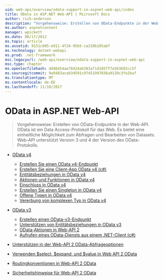 ```yaml
---
uid: web-api/overview/odata-support-in-aspnet-web-api/index
title: OData in ASP.NET Web-API | Microsoft Docs
author: rick-anderson
description: "Vorgehensweise: Erstellen von OData-Endpunkte in der Web-API. OData ist ein Data Access-Protokoll für das Web. Es bietet eine einheitliche Möglichkeit zum Abfragen und Bearbeiten von Datasets. Web-API s..."
ms.author: aspnetcontent
manager: wpickett
ms.date: 08/17/2012
ms.topic: article
ms.assetid: 9151c605-e911-4f24-95b5-ca310b105abf
ms.technology: dotnet-webapi
ms.prod: .net-framework
msc.legacyurl: /web-api/overview/odata-support-in-aspnet-web-api
msc.type: chapter
ms.openlocfilehash: dd46454ae78424ab383a71d185ff7a563692cc5f
ms.sourcegitcommit: 9a9483aceb34591c97451997036a9120c3fe2baf
ms.translationtype: MT
ms.contentlocale: de-DE
ms.lasthandoff: 11/10/2017
---
```

<a name="odata-in-aspnet-web-api"></a>OData in ASP.NET Web-API
====================
> Vorgehensweise: Erstellen von OData-Endpunkte in der Web-API. OData ist ein Data Access-Protokoll für das Web. Es bietet eine einheitliche Möglichkeit zum Abfragen und Bearbeiten von Datasets. Web-API unterstützt Version 3 und 4 der Version des OData-Protokolls.


- [OData v4](odata-v4/index.md)

    - [Erstellen Sie einen OData v4-Endpunkt](odata-v4/create-an-odata-v4-endpoint.md)
    - [Erstellen Sie eine Client-App OData v4 (c#)](odata-v4/create-an-odata-v4-client-app.md)
    - [Entitätsbeziehungen in OData v4](odata-v4/entity-relations-in-odata-v4.md)
    - [Aktionen und Funktionen in OData v4](odata-v4/odata-actions-and-functions.md)
    - [Einschluss in OData v4](odata-v4/odata-containment-in-web-api-22.md)
    - [Erstellen Sie einen Singleton in OData v4](odata-v4/using-a-singleton-in-an-odata-endpoint-in-web-api-22.md)
    - [Offene Typen in OData v4](odata-v4/use-open-types-in-odata-v4.md)
    - [Vererbung von komplexen Typ in OData v4](odata-v4/complex-type-inheritance-in-odata-v4.md)
- [OData v3](odata-v3/index.md)

    - [Erstellen einen OData-v3-Endpunkt](odata-v3/creating-an-odata-endpoint.md)
    - [Unterstützen von Entitätsbeziehungen in OData v3](odata-v3/working-with-entity-relations.md)
    - [OData-Aktionen in Web-API 2](odata-v3/odata-actions.md)
    - [Aufrufen eines OData-Diensts aus einem .NET-Client (c#)](odata-v3/calling-an-odata-service-from-a-net-client.md)
- [Unterstützen in der Web-API 2 OData-Abfrageoptionen](supporting-odata-query-options.md)
- [Verwenden $select, $expand, und $value in Web API 2 OData](using-select-expand-and-value.md)
- [Routingkonventionen in Web-API 2 OData](odata-routing-conventions.md)
- [Sicherheitshinweise für Web-API 2 OData](odata-security-guidance.md)
